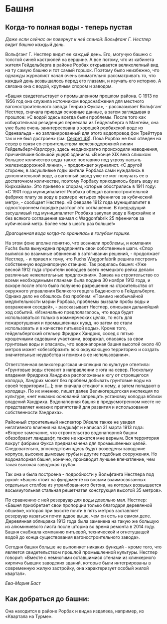 # Башня

## Когда-то полная воды - теперь пустая

*Даже если сейчас он повернут к ней спиной: Вольфганг Г. Нестлер видит башню каждый день.*

Вольфганг Г. Нестлер видит ее каждый день. Его, могучую башню с толстой синей кастрюлей на вершине. А все потому, что из кабинета жителя Гейдельберга в районе Рорбах открывается великолепный вид на ту самую башню и тот самый горшок. Поэтому было неизбежно, что однажды журналист начал очень внимательно рассматривать то, что каждый день возвышалось перед его глазами, и изучать его историю. А связана она с водой, крупным спором и заводом.

«Башня свидетельствует о промышленном прошлом района. С 1913 по 1956 год она служила источником водоснабжения для местного вагоностроительного завода Генриха Фукса», - рассказывает Вольфганг Нестлер, сначала приводя основные данные, а затем заглядывая в прошлое: »С водой здесь всегда были проблемы. После того как избирательная резиденция переехала из Гейдельберга в Мангейм, она уже была очень заинтересована в хорошей рорбахской воде из Оденвальда - но запланированный для этого водопровод фон Трейттура так и не был достроен» (см. [Секрет 43](./setzkasten.md)). Пока Рорбах не был отведен на север в связи со строительством железнодорожной линии Гейдельберг-Карлсруэ, здесь неоднократно происходили наводнения, причинявшие большой ущерб зданиям. «В конце XIX века слишком большое количество воды также поставило под угрозу насыпь железнодорожной линии», - продолжает журналист. «С другой стороны, в засушливые годы жители Рорбаха сами нуждались в дополнительной воде, а вагонный завод уже не мог получать ее в достаточном количестве, поэтому Рорбаху приходилось брать воду из Кирххайма». Это привело к спорам, которые обострились в 1911 году: «С 1901 года муниципалитет Рорбаха обещал вагоностроительной фабрике плату за воду в размере четырех пфеннигов за кубический метр», - сообщает Нестлер. «В феврале 1912 года муниципалитет в одностороннем порядке расторг это соглашение. В предыдущий засушливый год муниципалитет Рорбаха закупал воду в Кирххайме и без всякого соглашения взимал с Waggonfabrik 25 пфеннигов за кубический метр. Более чем в шесть раз больше!»

*Драгоценная вода когда-то хранилась в голубом горшке.*

На этом фоне вполне понятно, что возникли проблемы, и компания Fuchs была вынуждена предпринять свои собственные шаги. «Спор вылился во взаимные обвинения в затягивании решений, - продолжает Нестлер, - и привел к тому, что Fuchs Waggonfabrik решила построить собственную водонапорную станцию. Так родилась башня: «Уже весной 1912 года строители колодцев всего немецкого рейха делали различные нежелательные предложения». Заявка на строительство со всеми необходимыми планами была подана 30 ноября 1912 года, и вскоре после этого было получено разрешение на строительство от окружного управления Великого герцога Баденского в Гейдельберге. Однако дело не обошлось без проблем: «Помимо необычайной медлительности мэрии Рорбаха, проблемы вызвали пробы воды и возражения соседей», - рассказывает Нестлер, описывая дальнейший ход событий. «Изначально предполагалось, что вода будет использоваться только в коммерческих целях, то есть для пожаротушения и промышленных нужд, но затем ее стали использовать и в качестве питьевой воды». Кроме того, гейдельбергский отельер Фридрих Хандрих, сосед с пятью крошечными садовыми участками, возражал, опасаясь за свои грунтовые воды и опасаясь, что водонапорная башня высотой около 40 метров может «обезобразить всю окружающую территорию и создать значительные неудобства и помехи в ее использовании». 

Ответственная великогерцогская инспекция по культуре ответила: «Грунтовые воды стекают в направлении с юга на север. Поскольку владения Фридриха Хандриха расположены к югу от строящегося колодца, Хандрих может без проблем добывать грунтовые воды на своей территории [...]; они сначала стекают к нему, а затем попадают в колодец». По их мнению, пишет далее Великогерцогская инспекция по культуре, «нет никаких оснований запрещать установку колодца вблизи владений Хандриха. Водонапорная башня в предусмотренном месте не представляет никаких препятствий для развития и использования собственности Хандриха». 

Районный строительный инспектор Эйзеле также не увидел негативного влияния на ландшафт и написал 31 марта 1913 года: «Второе замечание, что строительство водонапорной башни обезобразит ландшафт, также не кажется мне верным. Вся территория вокруг фабрики Фукса предназначена для промышленных целей. Следовательно, впоследствии здесь будут возведены заводские корпуса, высокие дымовые трубы и другие подобные сооружения. Но водонапорная башня, конечно, производит лучшее впечатление, чем такая высокая заводская труба». 

Так она и была построена - подробности у Вольфганга Нестлера под рукой: «Башня стоит на фундаменте из восьми взаимосвязанных отдельных столбов из утрамбованного бетона, на которых возвышается восьмиугольная стальная решетчатая конструкция высотой 35 метров». 

По сравнению с ней резервуар для воды довольно мал. Нестлер: «Башня приобретает свои пропорции только благодаря деревянной обшивке, которая при высоте почти в пять метров заставляет резервуар казаться почти вдвое выше, чем он есть на самом деле. Деревянная облицовка 1913 года была заменена на такую же большую из алюминиевого листа после шторма во время ремонта в 2014 году. Башня снабжала компанию питьевой, технической и огнетушащей водой до конца существования вагоностроительного завода».

Сегодня башня больше не выполняет никаких функций - кроме того, что является свидетельством прошлой промышленной культуры. Нестлер говорит: «Вместе с немногими оставшимися стенами из клинкерного кирпича бывших заводских зданий, которые были интегрированы в современную жилую застройку, она характеризует особый жилой квартал».

*Ева-Мария Баст*

## Как добраться до башни:

Она находится в районе Рорбах и видна издалека, например, из «Квартала на Турме». 


